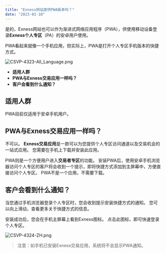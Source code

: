 ```yaml
---
title: "Exness网站提供PWA版本吗？"
date: "2023-01-10"
---
```


是的，Exness网站也可以作为渐进式网络应用程序（PWA），供使用移动设备登录**Exness个人专区**（PA）的安卓用户使用。

PWA看起来就像一个手机应用，但实际上，PWA是打开个人专区手机版本的快捷方式。

![CSVP-4323-All_Language.png](https://get.exness.help/hc/article_attachments/6395657161372)

- **适用人群**
- **PWA与Exness交易应用一样吗？**
- **客户会看到什么通知？**

## 适用人群

PWA目前仅适用于安卓手机用户。

## PWA与Exness交易应用一样吗？

不可以。 **Exness交易应用**是一款可以为您提供个人专区访问通道以及交易机会的一站式应用。 您需要在手机上下载并安装此应用。

PWA则是一个方便用户进入**交易者专区**的功能。 安装PWA后，使用安卓手机浏览器访问个人专区的客户将会收到一个提示，即将快捷方式添加到主屏幕中，方便直接访问个人专区。 PWA不是一个应用，不需要下载。

## 客户会看到什么通知？

当您通过手机浏览器登录个人专区时，您会收到提示安装快捷方式的通知。 您可以向上滑动，查看更多关于快捷方式的信息。

安装成功后，您会在手机主屏幕上看到Exness图标。 点击此图标，即可快速登录个人专区。

![CSVP-4324-ZH.png](https://get.exness.help/hc/article_attachments/6396658592796)

> 注意：如手机已安装Exness交易应用，系统将不会显示PWA通知。
